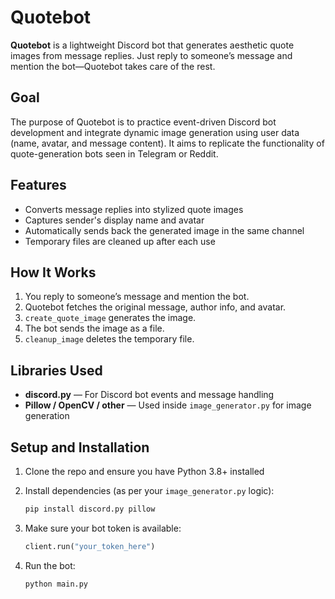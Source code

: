# Quotebot

**Quotebot** is a lightweight Discord bot that generates aesthetic quote images from message replies. Just reply to someone’s message and mention the bot—Quotebot takes care of the rest.

## Goal

The purpose of Quotebot is to practice event-driven Discord bot development and integrate dynamic image generation using user data (name, avatar, and message content). It aims to replicate the functionality of quote-generation bots seen in Telegram or Reddit.

## Features

- Converts message replies into stylized quote images
- Captures sender's display name and avatar
- Automatically sends back the generated image in the same channel
- Temporary files are cleaned up after each use

## How It Works

1. You reply to someone’s message and mention the bot.
2. Quotebot fetches the original message, author info, and avatar.
3. `create_quote_image` generates the image.
4. The bot sends the image as a file.
5. `cleanup_image` deletes the temporary file.

## Libraries Used

- **discord.py** — For Discord bot events and message handling  
- **Pillow / OpenCV / other** — Used inside `image_generator.py` for image generation

## Setup and Installation

1. Clone the repo and ensure you have Python 3.8+ installed  
2. Install dependencies (as per your `image_generator.py` logic):

    ```bash
    pip install discord.py pillow
    ```

3. Make sure your bot token is available:

    ```python
    client.run("your_token_here")
    ```

4. Run the bot:

    ```bash
    python main.py
    ```
